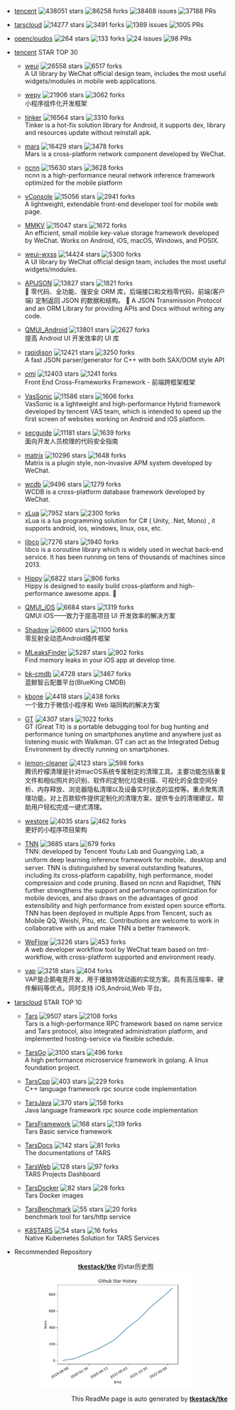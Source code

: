
+ [tencent](https://github.com/tencent)
![438051 stars](https://img.shields.io/badge/Stars-438051-green)
![86258 forks](https://img.shields.io/badge/Forks-86258-green)
![38468 issues](https://img.shields.io/badge/Issues-38468-green)
![37188 PRs](https://img.shields.io/badge/PRs-37188-green)

+ [tarscloud](https://github.com/tarscloud)
![14277 stars](https://img.shields.io/badge/Stars-14277-green)
![3491 forks](https://img.shields.io/badge/Forks-3491-green)
![1369 issues](https://img.shields.io/badge/Issues-1369-green)
![1005 PRs](https://img.shields.io/badge/PRs-1005-green)

+ [opencloudos](https://github.com/opencloudos)
![264 stars](https://img.shields.io/badge/Stars-264-green)
![133 forks](https://img.shields.io/badge/Forks-133-green)
![24 issues](https://img.shields.io/badge/Issues-24-green)
![98 PRs](https://img.shields.io/badge/PRs-98-green)



+ [tencent](https://github.com/tencent) STAR TOP 30
    
    + [weui](https://github.com/tencent/weui) 
    ![26558 stars](https://img.shields.io/badge/Stars-26558-green)
    ![6517 forks](https://img.shields.io/badge/Forks-6517-green)  
    A UI library by WeChat official design team, includes the most useful widgets/modules in mobile web applications.
    
    + [wepy](https://github.com/tencent/wepy) 
    ![21906 stars](https://img.shields.io/badge/Stars-21906-green)
    ![3062 forks](https://img.shields.io/badge/Forks-3062-green)  
    小程序组件化开发框架
    
    + [tinker](https://github.com/tencent/tinker) 
    ![16564 stars](https://img.shields.io/badge/Stars-16564-green)
    ![3310 forks](https://img.shields.io/badge/Forks-3310-green)  
    Tinker is a hot-fix solution library for Android, it supports dex, library and resources update without reinstall apk.
    
    + [mars](https://github.com/tencent/mars) 
    ![16429 stars](https://img.shields.io/badge/Stars-16429-green)
    ![3478 forks](https://img.shields.io/badge/Forks-3478-green)  
    Mars is a cross-platform network component  developed by WeChat.
    
    + [ncnn](https://github.com/tencent/ncnn) 
    ![15630 stars](https://img.shields.io/badge/Stars-15630-green)
    ![3628 forks](https://img.shields.io/badge/Forks-3628-green)  
    ncnn is a high-performance neural network inference framework optimized for the mobile platform
    
    + [vConsole](https://github.com/tencent/vConsole) 
    ![15056 stars](https://img.shields.io/badge/Stars-15056-green)
    ![2941 forks](https://img.shields.io/badge/Forks-2941-green)  
    A lightweight, extendable front-end developer tool for mobile web page.
    
    + [MMKV](https://github.com/tencent/MMKV) 
    ![15047 stars](https://img.shields.io/badge/Stars-15047-green)
    ![1672 forks](https://img.shields.io/badge/Forks-1672-green)  
    An efficient, small mobile key-value storage framework developed by WeChat. Works on Android, iOS, macOS, Windows, and POSIX.
    
    + [weui-wxss](https://github.com/tencent/weui-wxss) 
    ![14424 stars](https://img.shields.io/badge/Stars-14424-green)
    ![5300 forks](https://img.shields.io/badge/Forks-5300-green)  
    A UI library by WeChat official design team, includes the most useful widgets/modules.
    
    + [APIJSON](https://github.com/tencent/APIJSON) 
    ![13827 stars](https://img.shields.io/badge/Stars-13827-green)
    ![1821 forks](https://img.shields.io/badge/Forks-1821-green)  
    🚀 零代码、全功能、强安全 ORM 库，后端接口和文档零代码，前端(客户端) 定制返回 JSON 的数据和结构。 🚀 A JSON Transmission Protocol and an ORM Library for providing APIs and Docs without writing any code.
    
    + [QMUI_Android](https://github.com/tencent/QMUI_Android) 
    ![13801 stars](https://img.shields.io/badge/Stars-13801-green)
    ![2627 forks](https://img.shields.io/badge/Forks-2627-green)  
    提高 Android UI 开发效率的 UI 库
    
    + [rapidjson](https://github.com/tencent/rapidjson) 
    ![12421 stars](https://img.shields.io/badge/Stars-12421-green)
    ![3250 forks](https://img.shields.io/badge/Forks-3250-green)  
    A fast JSON parser/generator for C++ with both SAX/DOM style API
    
    + [omi](https://github.com/tencent/omi) 
    ![12403 stars](https://img.shields.io/badge/Stars-12403-green)
    ![1241 forks](https://img.shields.io/badge/Forks-1241-green)  
     Front End Cross-Frameworks Framework - 前端跨框架框架
    
    + [VasSonic](https://github.com/tencent/VasSonic) 
    ![11586 stars](https://img.shields.io/badge/Stars-11586-green)
    ![1606 forks](https://img.shields.io/badge/Forks-1606-green)  
    VasSonic is a lightweight and high-performance Hybrid framework developed by tencent VAS team, which is intended to speed up the first screen of websites working on Android and iOS platform. 
    
    + [secguide](https://github.com/tencent/secguide) 
    ![11181 stars](https://img.shields.io/badge/Stars-11181-green)
    ![1639 forks](https://img.shields.io/badge/Forks-1639-green)  
    面向开发人员梳理的代码安全指南
    
    + [matrix](https://github.com/tencent/matrix) 
    ![10296 stars](https://img.shields.io/badge/Stars-10296-green)
    ![1648 forks](https://img.shields.io/badge/Forks-1648-green)  
    Matrix is a plugin style, non-invasive APM system developed by WeChat.
    
    + [wcdb](https://github.com/tencent/wcdb) 
    ![9496 stars](https://img.shields.io/badge/Stars-9496-green)
    ![1279 forks](https://img.shields.io/badge/Forks-1279-green)  
    WCDB is a cross-platform database framework developed by WeChat.
    
    + [xLua](https://github.com/tencent/xLua) 
    ![7952 stars](https://img.shields.io/badge/Stars-7952-green)
    ![2300 forks](https://img.shields.io/badge/Forks-2300-green)  
    xLua is a lua programming solution for  C# ( Unity, .Net, Mono) , it supports android, ios, windows, linux, osx, etc.
    
    + [libco](https://github.com/tencent/libco) 
    ![7276 stars](https://img.shields.io/badge/Stars-7276-green)
    ![1940 forks](https://img.shields.io/badge/Forks-1940-green)  
    libco is a coroutine library which is widely used in wechat  back-end service. It has been running on tens of thousands of machines since 2013.
    
    + [Hippy](https://github.com/tencent/Hippy) 
    ![6822 stars](https://img.shields.io/badge/Stars-6822-green)
    ![806 forks](https://img.shields.io/badge/Forks-806-green)  
    Hippy is designed to easily build cross-platform and high-performance awesome apps. 👏
    
    + [QMUI_iOS](https://github.com/tencent/QMUI_iOS) 
    ![6684 stars](https://img.shields.io/badge/Stars-6684-green)
    ![1319 forks](https://img.shields.io/badge/Forks-1319-green)  
    QMUI iOS——致力于提高项目 UI 开发效率的解决方案
    
    + [Shadow](https://github.com/tencent/Shadow) 
    ![6600 stars](https://img.shields.io/badge/Stars-6600-green)
    ![1100 forks](https://img.shields.io/badge/Forks-1100-green)  
    零反射全动态Android插件框架
    
    + [MLeaksFinder](https://github.com/tencent/MLeaksFinder) 
    ![5287 stars](https://img.shields.io/badge/Stars-5287-green)
    ![902 forks](https://img.shields.io/badge/Forks-902-green)  
    Find memory leaks in your iOS app at develop time.
    
    + [bk-cmdb](https://github.com/tencent/bk-cmdb) 
    ![4728 stars](https://img.shields.io/badge/Stars-4728-green)
    ![1467 forks](https://img.shields.io/badge/Forks-1467-green)  
    蓝鲸智云配置平台(BlueKing CMDB)
    
    + [kbone](https://github.com/tencent/kbone) 
    ![4418 stars](https://img.shields.io/badge/Stars-4418-green)
    ![438 forks](https://img.shields.io/badge/Forks-438-green)  
    一个致力于微信小程序和 Web 端同构的解决方案
    
    + [GT](https://github.com/tencent/GT) 
    ![4307 stars](https://img.shields.io/badge/Stars-4307-green)
    ![1022 forks](https://img.shields.io/badge/Forks-1022-green)  
    GT (Great Tit) is a portable debugging tool for bug hunting and performance tuning on smartphones anytime and anywhere just as listening music with Walkman. GT can act as the Integrated Debug Environment by directly running on smartphones.
    
    + [lemon-cleaner](https://github.com/tencent/lemon-cleaner) 
    ![4123 stars](https://img.shields.io/badge/Stars-4123-green)
    ![598 forks](https://img.shields.io/badge/Forks-598-green)  
    腾讯柠檬清理是针对macOS系统专属制定的清理工具。主要功能包括重复文件和相似照片的识别、软件的定制化垃圾扫描、可视化的全盘空间分析、内存释放、浏览器隐私清理以及设备实时状态的监控等。重点聚焦清理功能，对上百款软件提供定制化的清理方案，提供专业的清理建议，帮助用户轻松完成一键式清理。
    
    + [westore](https://github.com/tencent/westore) 
    ![4035 stars](https://img.shields.io/badge/Stars-4035-green)
    ![462 forks](https://img.shields.io/badge/Forks-462-green)  
    更好的小程序项目架构
    
    + [TNN](https://github.com/tencent/TNN) 
    ![3685 stars](https://img.shields.io/badge/Stars-3685-green)
    ![679 forks](https://img.shields.io/badge/Forks-679-green)  
    TNN: developed by Tencent Youtu Lab and Guangying Lab, a uniform deep learning inference framework for mobile、desktop and server. TNN is distinguished by several outstanding features, including its cross-platform capability, high performance, model compression and code pruning. Based on ncnn and Rapidnet, TNN further strengthens the support and performance optimization for mobile devices, and also draws on the advantages of good extensibility and high performance from existed open source efforts. TNN has been deployed in multiple Apps from Tencent, such as Mobile QQ, Weishi, Pitu, etc. Contributions are welcome to work in collaborative with us and make TNN a better framework. 
    
    + [WeFlow](https://github.com/tencent/WeFlow) 
    ![3226 stars](https://img.shields.io/badge/Stars-3226-green)
    ![453 forks](https://img.shields.io/badge/Forks-453-green)  
    A web developer workflow tool by WeChat team based on tmt-workflow, with cross-platform supported and environment ready.
    
    + [vap](https://github.com/tencent/vap) 
    ![3218 stars](https://img.shields.io/badge/Stars-3218-green)
    ![404 forks](https://img.shields.io/badge/Forks-404-green)  
    VAP是企鹅电竞开发，用于播放特效动画的实现方案。具有高压缩率、硬件解码等优点。同时支持 iOS,Android,Web 平台。
    

+ [tarscloud](https://github.com/tarscloud) STAR TOP 10
    
    + [Tars](https://github.com/tarscloud/Tars) 
    ![9507 stars](https://img.shields.io/badge/Stars-9507-green)
    ![2108 forks](https://img.shields.io/badge/Forks-2108-green)  
    Tars is a high-performance RPC framework based on name service and Tars protocol, also integrated administration platform, and implemented hosting-service via flexible schedule.
    
    + [TarsGo](https://github.com/tarscloud/TarsGo) 
    ![3100 stars](https://img.shields.io/badge/Stars-3100-green)
    ![496 forks](https://img.shields.io/badge/Forks-496-green)  
    A  high performance microservice  framework  in golang. A linux foundation project.
    
    + [TarsCpp](https://github.com/tarscloud/TarsCpp) 
    ![403 stars](https://img.shields.io/badge/Stars-403-green)
    ![229 forks](https://img.shields.io/badge/Forks-229-green)  
    C++ language framework rpc source code implementation
    
    + [TarsJava](https://github.com/tarscloud/TarsJava) 
    ![370 stars](https://img.shields.io/badge/Stars-370-green)
    ![158 forks](https://img.shields.io/badge/Forks-158-green)  
    Java language framework rpc source code implementation
    
    + [TarsFramework](https://github.com/tarscloud/TarsFramework) 
    ![168 stars](https://img.shields.io/badge/Stars-168-green)
    ![139 forks](https://img.shields.io/badge/Forks-139-green)  
    Tars Basic service framework
    
    + [TarsDocs](https://github.com/tarscloud/TarsDocs) 
    ![142 stars](https://img.shields.io/badge/Stars-142-green)
    ![81 forks](https://img.shields.io/badge/Forks-81-green)  
    The documentations of TARS
    
    + [TarsWeb](https://github.com/tarscloud/TarsWeb) 
    ![128 stars](https://img.shields.io/badge/Stars-128-green)
    ![97 forks](https://img.shields.io/badge/Forks-97-green)  
    TARS Projects Dashboard
    
    + [TarsDocker](https://github.com/tarscloud/TarsDocker) 
    ![82 stars](https://img.shields.io/badge/Stars-82-green)
    ![28 forks](https://img.shields.io/badge/Forks-28-green)  
    Tars Docker  images
    
    + [TarsBenchmark](https://github.com/tarscloud/TarsBenchmark) 
    ![55 stars](https://img.shields.io/badge/Stars-55-green)
    ![20 forks](https://img.shields.io/badge/Forks-20-green)  
    benchmark tool for tars/http service
    
    + [K8STARS](https://github.com/tarscloud/K8STARS) 
    ![54 stars](https://img.shields.io/badge/Stars-54-green)
    ![16 forks](https://img.shields.io/badge/Forks-16-green)  
    Native Kubernetes  Solution for TARS Services
    


+ Recommended Repository  
<p align="center">
      <strong>
        <a href="https://github.com/tkestack/tke" target="_blank">tkestack/tke</a>
      </strong>  的star历史图
  <br>
  <img src="https://raw.githubusercontent.com/ButterAndButterfly/GithubTools/master/data/stars_history.jpg" width="350px"></img>    
</p>

<p align="right">
      This ReadMe page is auto generated by 
      <strong>
        <a href="https://github.com/tkestack/tke" target="_blank">tkestack/tke</a><br>
      </strong>   
</p>